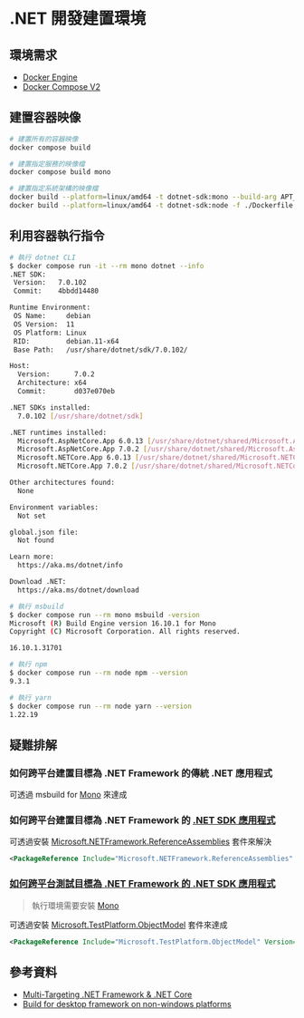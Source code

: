 # .NET 開發建置環境

## 環境需求

- [Docker Engine](https://docs.docker.com/install/)
- [Docker Compose V2](https://docs.docker.com/compose/cli-command/)

## 建置容器映像

```sh
# 建置所有的容器映像
docker compose build

# 建置指定服務的映像檔
docker compose build mono

# 建置指定系統架構的映像檔
docker build --platform=linux/amd64 -t dotnet-sdk:mono --build-arg APT_URL=http://free.nchc.org.tw .
docker build --platform=linux/amd64 -t dotnet-sdk:node -f ./Dockerfile.node --build-arg APT_URL=http://free.nchc.org.tw .
```

## 利用容器執行指令

```sh
# 執行 dotnet CLI
$ docker compose run -it --rm mono dotnet --info
.NET SDK:
 Version:   7.0.102
 Commit:    4bbdd14480

Runtime Environment:
 OS Name:     debian
 OS Version:  11
 OS Platform: Linux
 RID:         debian.11-x64
 Base Path:   /usr/share/dotnet/sdk/7.0.102/

Host:
  Version:      7.0.2
  Architecture: x64
  Commit:       d037e070eb

.NET SDKs installed:
  7.0.102 [/usr/share/dotnet/sdk]

.NET runtimes installed:
  Microsoft.AspNetCore.App 6.0.13 [/usr/share/dotnet/shared/Microsoft.AspNetCore.App]
  Microsoft.AspNetCore.App 7.0.2 [/usr/share/dotnet/shared/Microsoft.AspNetCore.App]
  Microsoft.NETCore.App 6.0.13 [/usr/share/dotnet/shared/Microsoft.NETCore.App]
  Microsoft.NETCore.App 7.0.2 [/usr/share/dotnet/shared/Microsoft.NETCore.App]

Other architectures found:
  None

Environment variables:
  Not set

global.json file:
  Not found

Learn more:
  https://aka.ms/dotnet/info

Download .NET:
  https://aka.ms/dotnet/download

# 執行 msbuild
$ docker compose run --rm mono msbuild -version
Microsoft (R) Build Engine version 16.10.1 for Mono
Copyright (C) Microsoft Corporation. All rights reserved.

16.10.1.31701

# 執行 npm
$ docker compose run --rm node npm --version
9.3.1

# 執行 yarn
$ docker compose run --rm node yarn --version
1.22.19
```

## 疑難排解

### 如何跨平台建置目標為 .NET Framework  的傳統 .NET 應用程式

可透過 msbuild for [Mono](https://www.mono-project.com/) 來達成

### 如何跨平台建置目標為 .NET Framework  的 [.NET SDK 應用程式](https://learn.microsoft.com/dotnet/core/project-sdk/overview)

可透過安裝 [Microsoft.NETFramework.ReferenceAssemblies](https://www.nuget.org/packages/Microsoft.NETFramework.ReferenceAssemblies/) 套件來解決

```xml
<PackageReference Include="Microsoft.NETFramework.ReferenceAssemblies" Version="1.0.3" PrivateAssets="All" Condition="$(TargetFramework.StartsWith('net4')) AND '$(OS)' != 'Windows_NT'"/>
```

### [如何跨平台測試目標為 .NET Framework 的 .NET SDK 應用程式](https://cake-contrib.github.io/Cake.Recipe/docs/known-issues/running-xunit-tests-on-net-framework)

> 執行環境需要安裝 [Mono](https://www.mono-project.com/)

可透過安裝 [Microsoft.TestPlatform.ObjectModel](https://www.nuget.org/packages/Microsoft.TestPlatform.ObjectModel/) 套件來達成

```xml
<PackageReference Include="Microsoft.TestPlatform.ObjectModel" Version="17.4.0" Condition="$(TargetFramework.StartsWith('net4')) AND '$(OS)' != 'Windows_NT'" />
```

## 參考資料

- [Multi-Targeting .NET Framework & .NET Core](https://github.com/mono/docker/issues/63)
- [Build for desktop framework on non-windows platforms](https://github.com/dotnet/sdk/issues/335)
